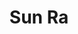 ---
pid: RS243
title: Sun Ra
location_transcription: 
zipcode: '19104'
outside_phl: 
neighborhood: University City,Belmont,Parkside,Powelton Village
age: '32'
age_range: 30-39
instagram: 
image_file_name: RS_243.jpg
proposal_transcription: |-
  Sun RA
  Where Rizzo is
topic: Unknown
topic_summary: '0'
type: Other No Form
keywords_other: 
credit: 
image_labels: 
twitter: 
facebook: 
permalink: "/monuments/rs243/"
layout: item-page
---